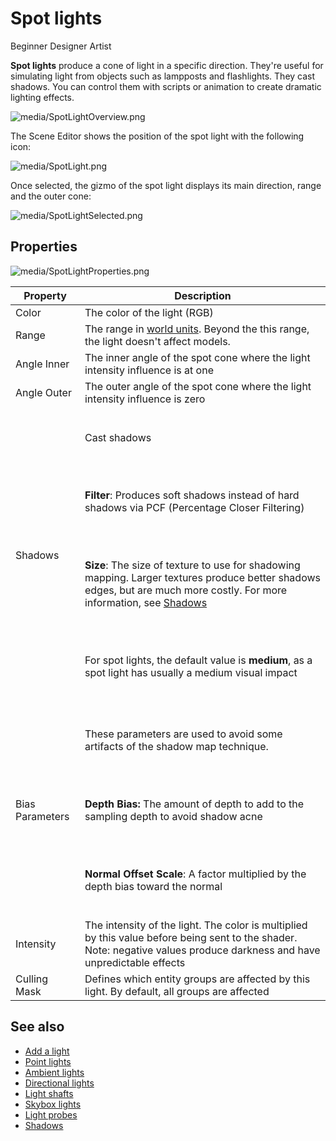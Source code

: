 # Spot lights

<span class="badge text-bg-primary">Beginner</span>
<span class="badge text-bg-success">Designer</span>
<span class="badge text-bg-success">Artist</span>

**Spot lights** produce a cone of light in a specific direction. They're useful for simulating light from objects such as lampposts and flashlights. They cast shadows. You can control them with scripts or animation to create dramatic lighting effects.

![media/SpotLightOverview.png](media/SpotLightOverview.png)

The Scene Editor shows the position of the spot light with the following icon:

![media/SpotLight.png](media/SpotLight.png)

Once selected, the gizmo of the spot light displays its main direction, range and the outer cone:

![media/SpotLightSelected.png](media/SpotLightSelected.png)

## Properties

![media/SpotLightProperties.png](media/SpotLightProperties.png)

| Property | Description |
| ------------------- | -----------
| Color | The color of the light (RGB) |
| Range | The range in [world units](../../game-studio/world-units.md). Beyond the this range, the light doesn't affect models. |
| Angle Inner | The inner angle of the spot cone where the light intensity influence is at one |
| Angle Outer | The outer angle of the spot cone where the light intensity influence is zero |
| Shadows | <p><br> Cast shadows</p></br><p><br>**Filter**: Produces soft shadows instead of hard shadows via PCF (Percentage Closer Filtering) </p></br> <p><br>**Size**: The size of texture to use for shadowing mapping. Larger textures produce better shadows edges, but are much more costly. For more information, see [Shadows](shadows.md)</p></br> <p><br>For spot lights, the default value is **medium**, as a spot light has usually a medium visual impact</p></br> |
| Bias Parameters | <p><br>These parameters are used to avoid some artifacts of the shadow map technique.</p></br> <p><br>**Depth Bias:** The amount of depth to add to the sampling depth to avoid shadow acne </p></br> <p><br>**Normal Offset Scale**: A factor multiplied by the depth bias toward the normal</p></br> |
| Intensity | The intensity of the light. The color is multiplied by this value before being sent to the shader. Note: negative values produce darkness and have unpredictable effects |
| Culling Mask | Defines which entity groups are affected by this light. By default, all groups are affected |

## See also

* [Add a light](add-a-light.md)
* [Point lights](point-lights.md)
* [Ambient lights](ambient-lights.md)
* [Directional lights](directional-lights.md)
* [Light shafts](light-shafts.md)
* [Skybox lights](skybox-lights.md)
* [Light probes](light-probes.md)
* [Shadows](shadows.md)